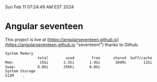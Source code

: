 Sun Feb 11 07:24:49 AM EST 2024

# Angular seventeen


This project is live at [https://angularseventeen.github.io](https://angularseventeen.github.io "seventeen!") thanks to Github.

```bash
System Memory
               total        used        free      shared  buff/cache   available
Mem:            15Gi       2.5Gi       1.9Gi       304Mi        11Gi        12Gi
Swap:          8.0Gi       256Ki       8.0Gi
System Storage
512M	.
